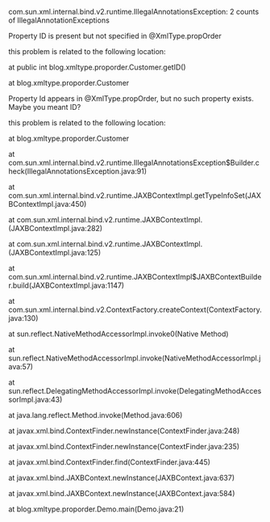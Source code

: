 <p>com.sun.xml.internal.bind.v2.runtime.IllegalAnnotationsException: 2 counts of IllegalAnnotationExceptions</p>
<p>Property ID is present but not specified in @XmlType.propOrder</p>
<p>	this problem is related to the following location:</p>
<p>		at public int blog.xmltype.proporder.Customer.getID()</p>
<p>		at blog.xmltype.proporder.Customer</p>
<p>Property Id appears in @XmlType.propOrder, but no such property exists. Maybe you meant ID?</p>
<p>	this problem is related to the following location:</p>
<p>		at blog.xmltype.proporder.Customer</p>
<p></p>
<p>	at com.sun.xml.internal.bind.v2.runtime.IllegalAnnotationsException$Builder.check(IllegalAnnotationsException.java:91)</p>
<p>	at com.sun.xml.internal.bind.v2.runtime.JAXBContextImpl.getTypeInfoSet(JAXBContextImpl.java:450)</p>
<p>	at com.sun.xml.internal.bind.v2.runtime.JAXBContextImpl.<init>(JAXBContextImpl.java:282)</p>
<p>	at com.sun.xml.internal.bind.v2.runtime.JAXBContextImpl.<init>(JAXBContextImpl.java:125)</p>
<p>	at com.sun.xml.internal.bind.v2.runtime.JAXBContextImpl$JAXBContextBuilder.build(JAXBContextImpl.java:1147)</p>
<p>	at com.sun.xml.internal.bind.v2.ContextFactory.createContext(ContextFactory.java:130)</p>
<p>	at sun.reflect.NativeMethodAccessorImpl.invoke0(Native Method)</p>
<p>	at sun.reflect.NativeMethodAccessorImpl.invoke(NativeMethodAccessorImpl.java:57)</p>
<p>	at sun.reflect.DelegatingMethodAccessorImpl.invoke(DelegatingMethodAccessorImpl.java:43)</p>
<p>	at java.lang.reflect.Method.invoke(Method.java:606)</p>
<p>	at javax.xml.bind.ContextFinder.newInstance(ContextFinder.java:248)</p>
<p>	at javax.xml.bind.ContextFinder.newInstance(ContextFinder.java:235)</p>
<p>	at javax.xml.bind.ContextFinder.find(ContextFinder.java:445)</p>
<p>	at javax.xml.bind.JAXBContext.newInstance(JAXBContext.java:637)</p>
<p>	at javax.xml.bind.JAXBContext.newInstance(JAXBContext.java:584)</p>
<p>	at blog.xmltype.proporder.Demo.main(Demo.java:21)</p>
